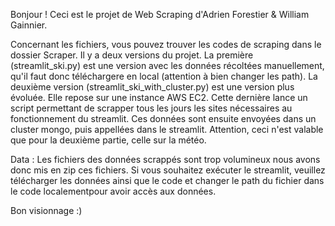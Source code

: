 Bonjour !
Ceci est le projet de Web Scraping d'Adrien Forestier & William Gainnier.

Concernant les fichiers, vous pouvez trouver les codes de scraping dans le dossier Scraper.
Il y a deux versions du projet. La première (streamlit_ski.py) est une version avec les données récoltées manuellement, qu'il faut donc téléchargere en local (attention à bien changer les path).
La deuxième version (streamlit_ski_with_cluster.py) est une version plus évoluée. Elle repose sur une instance AWS EC2. Cette dernière lance un script permettant de scrapper tous les jours les sites nécessaires au fonctionnement du streamlit. Ces données sont ensuite envoyées dans un cluster mongo, puis appellées dans le streamlit. Attention, ceci n'est valable que pour la deuxième partie, celle sur la météo.

Data :
Les fichiers des données scrappés sont trop volumineux nous avons donc mis en zip ces fichiers.
Si vous souhaitez exécuter le streamlit, veuillez télécharger les données ainsi que le code et changer le path du fichier dans le code localementpour avoir accès aux données.

Bon visionnage :)
